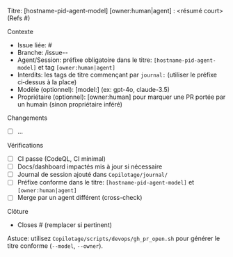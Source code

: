 Titre: [hostname-pid-agent-model] [owner:human|agent] <type>: <résumé court> (Refs #<issue>)

Contexte
- Issue liée: #<num>
- Branche: <type>/issue-<num>-<slug>
- Agent/Session: préfixe obligatoire dans le titre: `[hostname-pid-agent-model]` et tag `[owner:human|agent]`
- Interdits: les tags de titre commençant par `journal:` (utiliser le préfixe ci‑dessus à la place)
- Modèle (optionnel): [model:<nom>] (ex: gpt-4o, claude-3.5)
- Propriétaire (optionnel): [owner:human] pour marquer une PR portée par un humain (sinon propriétaire inféré)

Changements
- [ ] …

Vérifications
- [ ] CI passe (CodeQL, CI minimal)
- [ ] Docs/dashboard impactés mis à jour si nécessaire
- [ ] Journal de session ajouté dans `Copilotage/journal/`
- [ ] Préfixe conforme dans le titre: `[hostname-pid-agent-model]` et `[owner:human|agent]`
- [ ] Merge par un agent différent (cross-check)

Clôture
- Closes #<num> (remplacer si pertinent)

Astuce: utilisez `Copilotage/scripts/devops/gh_pr_open.sh` pour générer le titre conforme (`--model`, `--owner`).
